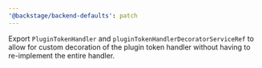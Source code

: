```yaml
---
'@backstage/backend-defaults': patch
---
```


Export `PluginTokenHandler` and `pluginTokenHandlerDecoratorServiceRef` to allow for custom decoration of the plugin token handler without having to re-implement the entire handler.
